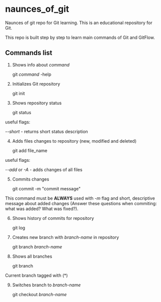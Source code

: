 # naunces_of_git
Naunces of git repo for Git learning.
This is an educational repository for Git.

This repo is built step by step to learn main commands of Git and GitFlow.

## Commands list

1. Shows info about *command*

    git *command* -help


2. Initializes Git repository

    git init

3. Shows repository status

    git status

useful flags:

*--short* - returns short status description

4. Adds files changes to repository (new, modified and deleted)

    git add file_name

useful flags:

*--add* or *-A* - adds changes of all files

5. Commits changes

    git commit -m "commit message"

This command must be **ALWAYS** used with *-m* flag and short, descriptive message about added changes (Answer these questions when commiting: what was added? What was fixed?).

6. Shows history of commits for repository

    git log

7. Creates new branch with *branch-name* in repository

    git branch *branch-name*

8. Shows all branches

    git branch

Current branch tagged with (*)

9. Switches branch to *branch-name*

    git checkout *branch-name*

